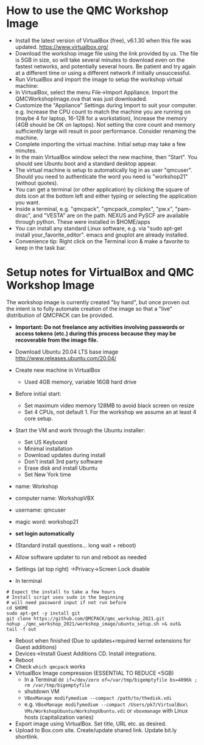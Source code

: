 # How to use the QMC Workshop Image

* Install the latest version of VirtualBox (free), v6.1.30 when this file was updated. https://www.virtualbox.org/ 
* Download the workshop image file using the link provided by us. The file is 5GB in size, so will take several minutes to download even on the fastest networks, and potentially several hours. Be patient and try again at a different time or using a different network if initially unsuccessful.
* Run VirtualBox and import the image to setup the workshop virtual machine:
 * In VirtualBox, select the menu File->Import Appliance. Import the QMCWorkshopImage.ova that was just downloaded.
 * Customize the "Appliance" Settings during Import to suit your computer. e.g. Increase the CPU count to match the machine you are running on (maybe 4 for laptop, 16-128 for a workstation), Increase the memory (4GB should be OK on laptops).  Not setting the core count and memory sufficiently large will result in poor performance. Consider renaming the machine.
 * Complete importing the virtual machine. Initial setup may take a few minutes.
 * In the main VirtualBox window select the new machine, then "Start". You should see Ubuntu boot and a standard desktop appear.
 * The virtual machine is setup to automatically log in as user "qmcuser". Should you need to authenticate the word you need is "workshop21" (without quotes).
 * You can get a terminal (or other application) by clicking the square of dots icon at the bottom left and either typing or selecting the application you want.
 * Inside a terminal, e.g. "qmcpack", "qmcpack_complex", "pw.x", "pam-dirac", and "VESTA" are on the path. NEXUS and PySCF are available through python. These were installed in $HOME/apps
 * You can install any standard Linux software, e.g. via "sudo apt-get install your_favorite_editor". emacs and gnuplot are already installed.
* Convenience tip: Right click on the Terminal icon & make a favorite to keep in the task bar.

# Setup notes for VirtualBox and QMC Workshop Image

The workshop image is currently created "by hand", but once proven out the 
intent is to fully automate creation of the image so that a "live" distribution
of QMCPACK can be provided.

* **Important: Do not freelance any activities involving passwords or access tokens (etc.) during this process because they may be recoverable from the image file.**
* Download Ubuntu 20.04 LTS base image http://www.releases.ubuntu.com/20.04/
* Create new machine in VirtualBox
  * Used 4GB memory, variable 16GB hard drive
* Before initial start:
  * Set maximum video memory 128MB to avoid black screen on resize
  * Set 4 CPUs, not default 1. For the workshop we assume an at least 4 core setup.
* Start the VM and work through the Ubuntu installer:
  * Set US Keyboard
  * Minimal installation
  * Download updates during install
  * Don't install 3rd party software
  * Erase disk and install Ubuntu
  * Set New York time

* name: Workshop
* computer name: WorkshopVBX
* username: qmcuser
* magic word: workshop21
* **set login automatically**
* (Standard install questions... long wait + reboot)
* Allow software updater to run and reboot as needed
* Settings (at top right) ->Privacy->Screen Lock disable

* In terminal
```
# Expect the install to take a few hours
# Install script uses sudo in the beginning
# will need password input if not run before
cd $HOME
sudo apt-get -y install git
git clone https://github.com/QMCPACK/qmc_workshop_2021.git
nohup ./qmc_workshop_2021/workshop_image/ubuntu_setup.sh >& out&
tail -f out
```
* Reboot when finished (Due to updates+required kernel extensions for Guest additions)
* Devices->Install Guest Additions CD. Install integrations.
* Reboot
* Check `which qmcpack` works
* VirtualBox Image compression (ESSENTIAL TO REDUCE <5GB)
  * In a Terminal `dd if=/dev/zero of=/var/tmp/bigemptyfile bs=4096k ; rm /var/tmp/bigemptyfile`
  * shutdown VM
  * `VBoxManage modifymedium --compact /path/to/thedisk.vdi`
  * e.g. `VBoxManage modifymedium --compact /Users/pk7/VirtualBox\ VMs/WorkshopUbuntu/WorkshopUbuntu.vdi` or `vboxmanage` with Linux hosts (capitalization varies)
* Export image using VirtualBox. Set title, URL etc. as desired.
* Upload to Box.com site. Create/update shared link. Update bit.ly shortlink.
